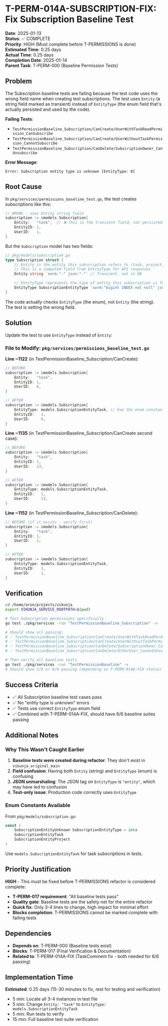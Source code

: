 # T-PERM-014A-SUBSCRIPTION-FIX: Fix Subscription Baseline Test

**Date**: 2025-01-13  
**Status**: ✅ COMPLETE  
**Priority**: HIGH (Must complete before T-PERMISSIONS is done)  
**Estimated Time**: 0.25 days  
**Actual Time**: 0.25 days  
**Completion Date**: 2025-01-14  
**Parent Task**: T-PERM-000 (Baseline Permission Tests)  

## Problem

The Subscription baseline tests are failing because the test code uses the wrong field name when creating test subscriptions. The test uses `Entity` (a string field marked as transient) instead of `EntityType` (the enum field that's actually persisted and used by the code).

**Failing Tests**:
- `TestPermissionBaseline_Subscription/CanCreate/UserWithTaskReadPermission_CanSubscribe`
- `TestPermissionBaseline_Subscription/CanCreate/UserWithoutTaskPermission_CannotSubscribe`
- `TestPermissionBaseline_Subscription/CanDelete/SubscriptionOwner_CanUnsubscribe`

**Error Message**:
```
Error: Subscription entity type is unknown [EntityType: 0]
```

## Root Cause

In `pkg/services/permissions_baseline_test.go`, the test creates subscriptions like this:

```go
// WRONG - uses Entity string field
subscription := &models.Subscription{
    Entity:   "task",  // ❌ This is the transient field, not persisted
    EntityID: 1,
    UserID:   1,
}
```

But the `Subscription` model has two fields:
```go
// pkg/models/subscription.go
type Subscription struct {
    // Entity is the entity this subscription refers to (task, project, etc.)
    // This is a computed field from EntityType for API responses
    Entity string `xorm:"-" json:"-"` // Transient, not in DB

    // EntityType represents the type of entity this subscription is for
    EntityType SubscriptionEntityType `xorm:"bigint INDEX not null" json:"entity" param:"entity"`
}
```

The code actually checks `EntityType` (the enum), not `Entity` (the string). The test is setting the wrong field.

## Solution

Update the test to use `EntityType` instead of `Entity`:

### File to Modify: `pkg/services/permissions_baseline_test.go`

**Line ~1122** (in TestPermissionBaseline_Subscription/CanCreate):
```go
// BEFORE
subscription := &models.Subscription{
    Entity:   "task",
    EntityID: 1,
    UserID:   6,
}

// AFTER
subscription := &models.Subscription{
    EntityType: models.SubscriptionEntityTask, // Use the enum constant
    EntityID:   1,
    UserID:     6,
}
```

**Line ~1135** (in TestPermissionBaseline_Subscription/CanCreate second case):
```go
// BEFORE
subscription := &models.Subscription{
    Entity:   "task",
    EntityID: 1,
    UserID:   13,
}

// AFTER
subscription := &models.Subscription{
    EntityType: models.SubscriptionEntityTask,
    EntityID:   1,
    UserID:     13,
}
```

**Line ~1152** (in TestPermissionBaseline_Subscription/CanDelete):
```go
// BEFORE (if it exists - verify first)
subscription := &models.Subscription{
    Entity:   "task",
    EntityID: 1,
    UserID:   1,
}

// AFTER
subscription := &models.Subscription{
    EntityType: models.SubscriptionEntityTask,
    EntityID:   1,
    UserID:     1,
}
```

## Verification

```bash
cd /home/aron/projects/vikunja
export VIKUNJA_SERVICE_ROOTPATH=$(pwd)

# Test Subscription permissions specifically
go test ./pkg/services -run "TestPermissionBaseline_Subscription" -v

# Should show all passing:
# ✅ TestPermissionBaseline_Subscription/CanCreate/UserWithTaskReadPermission_CanSubscribe
# ✅ TestPermissionBaseline_Subscription/CanCreate/UserWithoutTaskPermission_CannotSubscribe
# ✅ TestPermissionBaseline_Subscription/CanDelete/SubscriptionOwner_CanUnsubscribe
# ✅ TestPermissionBaseline_Subscription/CanDelete/OtherUser_CannotUnsubscribe

# Then verify all baseline tests
go test ./pkg/services -run "TestPermissionBaseline" -v
# Should show 5/6 or 6/6 passing (depending on T-PERM-014A-FIX status)
```

## Success Criteria

- ✅ All Subscription baseline test cases pass
- ✅ No "entity type is unknown" errors
- ✅ Tests use correct `EntityType` enum field
- ✅ Combined with T-PERM-014A-FIX, should have 6/6 baseline suites passing

## Additional Notes

### Why This Wasn't Caught Earlier

1. **Baseline tests were created during refactor**: They don't exist in `vikunja_original_main`
2. **Field confusion**: Having both `Entity` (string) and `EntityType` (enum) is confusing
3. **JSON unmarshaling**: The JSON tag on `EntityType` is `"entity"`, which may have led to confusion
4. **Test-only issue**: Production code correctly uses `EntityType`

### Enum Constants Available

From `pkg/models/subscription.go`:
```go
const (
    SubscriptionEntityUnknown SubscriptionEntityType = iota
    SubscriptionEntityTask
    SubscriptionEntityProject
)
```

Use `models.SubscriptionEntityTask` for task subscriptions in tests.

## Priority Justification

**HIGH** - This must be fixed before T-PERMISSIONS refactor is considered complete:
- **T-PERM-017 requirement**: "All baseline tests pass"
- **Quality gate**: Baseline tests are the safety net for the entire refactor
- **Quick fix**: Only 3-4 lines to change, high impact for minimal effort
- **Blocks completion**: T-PERMISSIONS cannot be marked complete with failing tests

## Dependencies

- **Depends on**: T-PERM-000 (Baseline tests exist)
- **Blocks**: T-PERM-017 (Final Verification & Documentation)
- **Related to**: T-PERM-014A-FIX (TaskComment fix - both needed for 6/6 passing)

## Implementation Time

**Estimated**: 0.25 days (15-30 minutes to fix, rest for testing and verification)
- 5 min: Locate all 3-4 instances in test file
- 5 min: Change `Entity: "task"` to `EntityType: models.SubscriptionEntityTask`
- 5 min: Run tests to verify
- 15 min: Full baseline test suite verification
